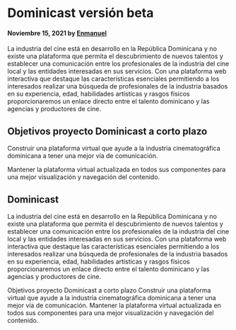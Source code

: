 # Dominicast versión beta

#### Noviembre 15, 2021 by [Enmanuel](https://github.com/EnmanuelMinaya)

La industria del cine está en desarrollo en la República Dominicana y no existe una plataforma
que permita el descubrimiento de nuevos talentos y establecer una comunicación entre
los profesionales de la industria del cine local y las entidades interesadas en sus servicios.
Con una plataforma web interactiva que destaque las características esenciales permitiendo a los
interesados realizar una búsqueda de profesionales de la industria basados en su experiencia, edad,
habilidades artísticas y rasgos físicos proporcionaremos un enlace directo entre el talento dominicano y
las agencias y productores de cine.

## Objetivos proyecto Dominicast a corto plazo

Construir una plataforma virtual que ayude a la industria cinematográfica dominicana a tener una mejor vía de comunicación.

Mantener la plataforma virtual actualizada en todos sus componentes para una mejor visualización y navegación del contenido.

## Dominicast

La industria del cine está en desarrollo en la República Dominicana y no existe una plataforma que permita el descubrimiento de nuevos talentos y establecer una comunicación entre los profesionales de la industria del cine local y las entidades interesadas en sus servicios. Con una plataforma web interactiva que destaque las características esenciales permitiendo a los interesados realizar una búsqueda de profesionales de la industria basados en su experiencia, edad, habilidades artísticas y rasgos físicos proporcionaremos un enlace directo entre el talento dominicano y las agencias y productores de cine.

Objetivos proyecto Dominicast a corto plazo
Construir una plataforma virtual que ayude a la industria cinematográfica dominicana a tener una mejor vía de comunicación. Mantener la plataforma virtual actualizada en todos sus componentes para una mejor visualización y navegación del contenido.
